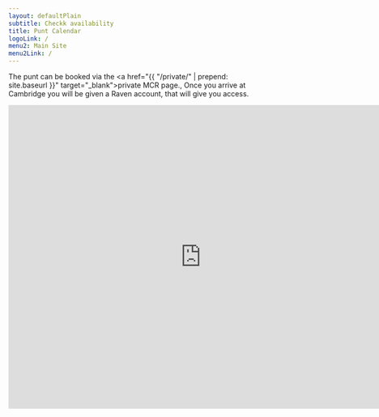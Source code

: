 ```yaml
---
layout: defaultPlain
subtitle: Checkk availability
title: Punt Calendar
logoLink: /
menu2: Main Site
menu2Link: /
---
```


 The punt can be booked via the <a href="{{ "/private/" | prepend: site.baseurl }}" target="_blank">private MCR page.</a>,
 Once you arrive at Cambridge you will be given a Raven account, that will give you access.

<p><iframe src="https://www.google.com/calendar/embed?showTitle=0&amp;showPrint=0&amp;showTabs=0&amp;showCalendars=0&amp;showTz=0&amp;height=600&amp;wkst=1&amp;bgcolor=%23FFFFFF&amp;src=polovqcbpaq1jjlmj9d865fc14%40group.calendar.google.com&amp;color=%232952A3&amp;ctz=Europe%2FLondon" style=" border-width:0 " width="760" height="600" frameborder="0" scrolling="no"></iframe></p>
